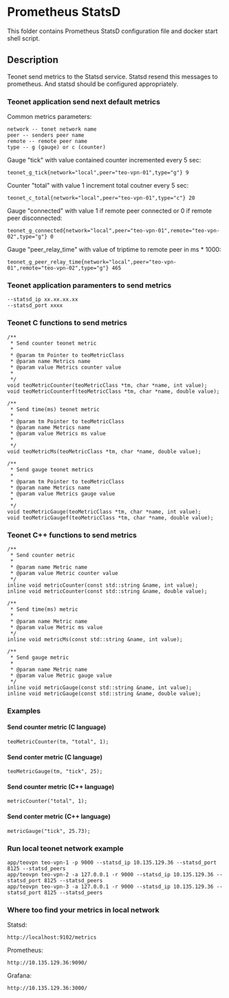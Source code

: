 # Prometheus StatsD

This folder contains Prometheus StatsD configuration file and docker start shell
script.

## Description

Teonet send metrics to the Statsd service. Statsd resend this messages to
prometheus. And statsd should be configured appropriately.

### Teonet application send next default metrics

Common metrics parameters:

    network -- tonet network name
    peer -- senders peer name
    remote -- remote peer name
    type -- g (gauge) or c (counter)

Gauge "tick" with value contained counter incremented every 5 sec:

    teonet_g_tick{network="local",peer="teo-vpn-01",type="g"} 9

Counter "total" with value 1 increment total coutner every 5 sec:

    teonet_c_total{network="local",peer="teo-vpn-01",type="c"} 20

Gauge "connected" with value 1 if remote peer connected or 0 if remote peer disconnected:

    teonet_g_connected{network="local",peer="teo-vpn-01",remote="teo-vpn-02",type="g"} 0

Gauge "peer_relay_time" with value of triptime to remote peer in ms * 1000:

    teonet_g_peer_relay_time{network="local",peer="teo-vpn-01",remote="teo-vpn-02",type="g"} 465

### Teonet application paramenters to send metrics

    --statsd_ip xx.xx.xx.xx
    --statsd_port xxxx

### Teonet C functions to send metrics

    /**
     * Send counter teonet metric
     * 
     * @param tm Pointer to teoMetricClass
     * @param name Metrics name
     * @param value Metrics counter value
     * 
     */
    void teoMetricCounter(teoMetricClass *tm, char *name, int value);
    void teoMetricCounterf(teoMetricClass *tm, char *name, double value);

    /**
     * Send time(ms) teonet metric
     * 
     * @param tm Pointer to teoMetricClass
     * @param name Metrics name
     * @param value Metrics ms value
     * 
     */
    void teoMetricMs(teoMetricClass *tm, char *name, double value);

    /**
     * Send gauge teonet metrics
     * 
     * @param tm Pointer to teoMetricClass
     * @param name Metrics name
     * @param value Metrics gauge value
     * 
     */
    void teoMetricGauge(teoMetricClass *tm, char *name, int value);
    void teoMetricGaugef(teoMetricClass *tm, char *name, double value);

### Teonet C++ functions to send metrics

    /**
     * Send counter metric
     * 
     * @param name Metric name
     * @param value Metric counter value 
     */
    inline void metricCounter(const std::string &name, int value);
    inline void metricCounter(const std::string &name, double value);

    /**
     * Send time(ms) metric
     * 
     * @param name Metric name
     * @param value Metric ms value 
     */
    inline void metricMs(const std::string &name, int value);

    /**
     * Send gauge metric
     * 
     * @param name Metric name
     * @param value Metric gauge value
     */
    inline void metricGauge(const std::string &name, int value);
    inline void metricGauge(const std::string &name, double value);

### Examples

#### Send counter metric (C language)

    teoMetricCounter(tm, "total", 1);

#### Send conter metric (C language)

    teoMetricGauge(tm, "tick", 25);

#### Send counter metric (C++ language)

    metricCounter("total", 1);

#### Send conter metric (C++ language)

    metricGauge("tick", 25.73);

### Run local teonet network example

    app/teovpn teo-vpn-1 -p 9000 --statsd_ip 10.135.129.36 --statsd_port 8125 --statsd_peers
    app/teovpn teo-vpn-2 -a 127.0.0.1 -r 9000 --statsd_ip 10.135.129.36 --statsd_port 8125 --statsd_peers
    app/teovpn teo-vpn-3 -a 127.0.0.1 -r 9000 --statsd_ip 10.135.129.36 --statsd_port 8125 --statsd_peers

### Where too find your metrics in local network

Statsd:

    http://localhost:9102/metrics

Prometheus:

    http://10.135.129.36:9090/

Grafana:

    http://10.135.129.36:3000/
